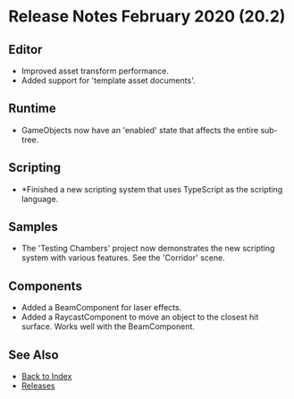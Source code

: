 # Release Notes February 2020 (20.2)

## Editor

* Improved asset transform performance.
* Added support for 'template asset documents'.

## Runtime

* GameObjects now have an 'enabled' state that affects the entire sub-tree.

## Scripting

* *Finished a new scripting system that uses TypeScript as the scripting language.

## Samples

* The 'Testing Chambers' project now demonstrates the new scripting system with various features. See the 'Corridor' scene.

## Components

* Added a BeamComponent for laser effects.
* Added a RaycastComponent to move an object to the closest hit surface. Works well with the BeamComponent.

## See Also

* [Back to Index](../index.md)
* [Releases](releases.md)
